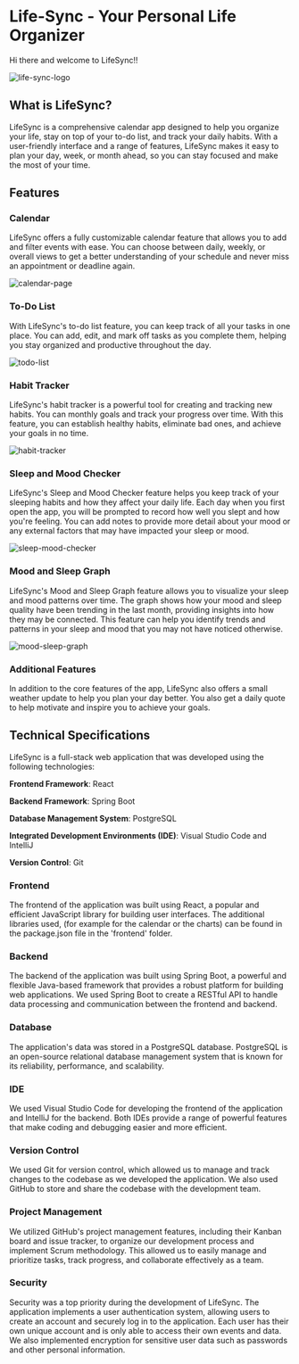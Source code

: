 # Life-Sync - Your Personal Life Organizer



Hi there and welcome to LifeSync!!

![life-sync-logo](/media_files/life_sync_logo_small.png)

## What is LifeSync?

LifeSync is a comprehensive calendar app designed to help you organize your life, stay on top of your to-do list, and track your daily habits. With a user-friendly interface and a range of features, LifeSync makes it easy to plan your day, week, or month ahead, so you can stay focused and make the most of your time.

## Features

### Calendar
LifeSync offers a fully customizable calendar feature that allows you to add and filter events with ease. You can choose between daily, weekly, or overall views to get a better understanding of your schedule and never miss an appointment or deadline again.

![calendar-page](/media_files/calendar_page.png)

### To-Do List
With LifeSync's to-do list feature, you can keep track of all your tasks in one place. You can add, edit, and mark off tasks as you complete them, helping you stay organized and productive throughout the day.

![todo-list](/media_files/todo_list.png)

### Habit Tracker
LifeSync's habit tracker is a powerful tool for creating and tracking new habits. You can monthly goals and track your progress over time. With this feature, you can establish healthy habits, eliminate bad ones, and achieve your goals in no time.

![habit-tracker](/media_files/habit_tracker.png)

### Sleep and Mood Checker
LifeSync's Sleep and Mood Checker feature helps you keep track of your sleeping habits and how they affect your daily life. Each day when you first open the app, you will be prompted to record how well you slept and how you're feeling. You can add notes to provide more detail about your mood or any external factors that may have impacted your sleep or mood.

![sleep-mood-checker](/media_files/mood_checker.png)

### Mood and Sleep Graph
LifeSync's Mood and Sleep Graph feature allows you to visualize your sleep and mood patterns over time. The graph shows how your mood and sleep quality have been trending in the last month, providing insights into how they may be connected. This feature can help you identify trends and patterns in your sleep and mood that you may not have noticed otherwise.

![mood-sleep-graph](/media_files/mood_sleep_graph.png)

### Additional Features
In addition to the core features of the app, LifeSync also offers a small weather update to help you plan your day better. You also get a daily quote to help motivate and inspire you to achieve your goals.


## Technical Specifications
LifeSync is a full-stack web application that was developed using the following technologies:

**Frontend Framework**: React

**Backend Framework**: Spring Boot

**Database Management System**: PostgreSQL

**Integrated Development Environments (IDE)**: Visual Studio Code and IntelliJ

**Version Control**: Git

### Frontend
The frontend of the application was built using React, a popular and efficient JavaScript library for building user interfaces. The additional libraries used, (for example for the calendar or the charts) can be found in the package.json file in the 'frontend' folder.

### Backend
The backend of the application was built using Spring Boot, a powerful and flexible Java-based framework that provides a robust platform for building web applications. We used Spring Boot to create a RESTful API to handle data processing and communication between the frontend and backend.

### Database
The application's data was stored in a PostgreSQL database. PostgreSQL is an open-source relational database management system that is known for its reliability, performance, and scalability.

### IDE
We used Visual Studio Code for developing the frontend of the application and IntelliJ for the backend. Both IDEs provide a range of powerful features that make coding and debugging easier and more efficient.

### Version Control
We used Git for version control, which allowed us to manage and track changes to the codebase as we developed the application. We also used GitHub to store and share the codebase with the development team.

### Project Management
We utilized GitHub's project management features, including their Kanban board and issue tracker, to organize our development process and implement Scrum methodology. This allowed us to easily manage and prioritize tasks, track progress, and collaborate effectively as a team.

### Security
Security was a top priority during the development of LifeSync. The application implements a user authentication system, allowing users to create an account and securely log in to the application. Each user has their own unique account and is only able to access their own events and data. We also implemented encryption for sensitive user data such as passwords and other personal information. 
